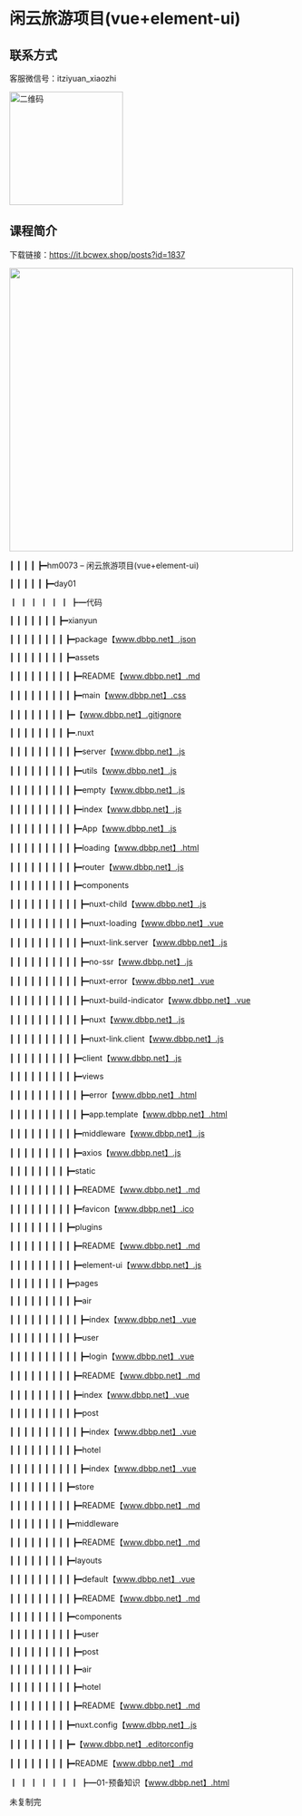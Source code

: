 # 闲云旅游项目(vue+element-ui)

## 联系方式

客服微信号：itziyuan_xiaozhi

<img src="https://ziyuanyun.oss-cn-guangzhou.aliyuncs.com/common/20240614073449/666b82192834a.jpg" width="200" height="200" alt="二维码">

## 课程简介

下载链接：https://it.bcwex.shop/posts?id=1837

<img src="https://ziyuanyun.oss-cn-guangzhou.aliyuncs.com/yun/20240515183545/66449001ae395.jpg" width="500" alt="">

  ┃ ┃ ┃ ┃ ┣━hm0073 &#8211; 闲云旅游项目(vue+element-ui)

 ┃ ┃ ┃ ┃ ┃ ┣━day01

 ┃ ┃ ┃ ┃ ┃ ┃ ┣━代码

 ┃ ┃ ┃ ┃ ┃ ┃ ┃ ┣━xianyun

 ┃ ┃ ┃ ┃ ┃ ┃ ┃ ┃ ┣━package【www.dbbp.net】.json

 ┃ ┃ ┃ ┃ ┃ ┃ ┃ ┃ ┣━assets

 ┃ ┃ ┃ ┃ ┃ ┃ ┃ ┃ ┃ ┣━README【www.dbbp.net】.md

 ┃ ┃ ┃ ┃ ┃ ┃ ┃ ┃ ┃ ┣━main【www.dbbp.net】.css

 ┃ ┃ ┃ ┃ ┃ ┃ ┃ ┃ ┣━【www.dbbp.net】.gitignore

 ┃ ┃ ┃ ┃ ┃ ┃ ┃ ┃ ┣━.nuxt

 ┃ ┃ ┃ ┃ ┃ ┃ ┃ ┃ ┃ ┣━server【www.dbbp.net】.js

 ┃ ┃ ┃ ┃ ┃ ┃ ┃ ┃ ┃ ┣━utils【www.dbbp.net】.js

 ┃ ┃ ┃ ┃ ┃ ┃ ┃ ┃ ┃ ┣━empty【www.dbbp.net】.js

 ┃ ┃ ┃ ┃ ┃ ┃ ┃ ┃ ┃ ┣━index【www.dbbp.net】.js

 ┃ ┃ ┃ ┃ ┃ ┃ ┃ ┃ ┃ ┣━App【www.dbbp.net】.js

 ┃ ┃ ┃ ┃ ┃ ┃ ┃ ┃ ┃ ┣━loading【www.dbbp.net】.html

 ┃ ┃ ┃ ┃ ┃ ┃ ┃ ┃ ┃ ┣━router【www.dbbp.net】.js

 ┃ ┃ ┃ ┃ ┃ ┃ ┃ ┃ ┃ ┣━components

 ┃ ┃ ┃ ┃ ┃ ┃ ┃ ┃ ┃ ┃ ┣━nuxt-child【www.dbbp.net】.js

 ┃ ┃ ┃ ┃ ┃ ┃ ┃ ┃ ┃ ┃ ┣━nuxt-loading【www.dbbp.net】.vue

 ┃ ┃ ┃ ┃ ┃ ┃ ┃ ┃ ┃ ┃ ┣━nuxt-link.server【www.dbbp.net】.js

 ┃ ┃ ┃ ┃ ┃ ┃ ┃ ┃ ┃ ┃ ┣━no-ssr【www.dbbp.net】.js

 ┃ ┃ ┃ ┃ ┃ ┃ ┃ ┃ ┃ ┃ ┣━nuxt-error【www.dbbp.net】.vue

 ┃ ┃ ┃ ┃ ┃ ┃ ┃ ┃ ┃ ┃ ┣━nuxt-build-indicator【www.dbbp.net】.vue

 ┃ ┃ ┃ ┃ ┃ ┃ ┃ ┃ ┃ ┃ ┣━nuxt【www.dbbp.net】.js

 ┃ ┃ ┃ ┃ ┃ ┃ ┃ ┃ ┃ ┃ ┣━nuxt-link.client【www.dbbp.net】.js

 ┃ ┃ ┃ ┃ ┃ ┃ ┃ ┃ ┃ ┣━client【www.dbbp.net】.js

 ┃ ┃ ┃ ┃ ┃ ┃ ┃ ┃ ┃ ┣━views

 ┃ ┃ ┃ ┃ ┃ ┃ ┃ ┃ ┃ ┃ ┣━error【www.dbbp.net】.html

 ┃ ┃ ┃ ┃ ┃ ┃ ┃ ┃ ┃ ┃ ┣━app.template【www.dbbp.net】.html

 ┃ ┃ ┃ ┃ ┃ ┃ ┃ ┃ ┃ ┣━middleware【www.dbbp.net】.js

 ┃ ┃ ┃ ┃ ┃ ┃ ┃ ┃ ┃ ┣━axios【www.dbbp.net】.js

 ┃ ┃ ┃ ┃ ┃ ┃ ┃ ┃ ┣━static

 ┃ ┃ ┃ ┃ ┃ ┃ ┃ ┃ ┃ ┣━README【www.dbbp.net】.md

 ┃ ┃ ┃ ┃ ┃ ┃ ┃ ┃ ┃ ┣━favicon【www.dbbp.net】.ico

 ┃ ┃ ┃ ┃ ┃ ┃ ┃ ┃ ┣━plugins

 ┃ ┃ ┃ ┃ ┃ ┃ ┃ ┃ ┃ ┣━README【www.dbbp.net】.md

 ┃ ┃ ┃ ┃ ┃ ┃ ┃ ┃ ┃ ┣━element-ui【www.dbbp.net】.js

 ┃ ┃ ┃ ┃ ┃ ┃ ┃ ┃ ┣━pages

 ┃ ┃ ┃ ┃ ┃ ┃ ┃ ┃ ┃ ┣━air

 ┃ ┃ ┃ ┃ ┃ ┃ ┃ ┃ ┃ ┃ ┣━index【www.dbbp.net】.vue

 ┃ ┃ ┃ ┃ ┃ ┃ ┃ ┃ ┃ ┣━user

 ┃ ┃ ┃ ┃ ┃ ┃ ┃ ┃ ┃ ┃ ┣━login【www.dbbp.net】.vue

 ┃ ┃ ┃ ┃ ┃ ┃ ┃ ┃ ┃ ┣━README【www.dbbp.net】.md

 ┃ ┃ ┃ ┃ ┃ ┃ ┃ ┃ ┃ ┣━index【www.dbbp.net】.vue

 ┃ ┃ ┃ ┃ ┃ ┃ ┃ ┃ ┃ ┣━post

 ┃ ┃ ┃ ┃ ┃ ┃ ┃ ┃ ┃ ┃ ┣━index【www.dbbp.net】.vue

 ┃ ┃ ┃ ┃ ┃ ┃ ┃ ┃ ┃ ┣━hotel

 ┃ ┃ ┃ ┃ ┃ ┃ ┃ ┃ ┃ ┃ ┣━index【www.dbbp.net】.vue

 ┃ ┃ ┃ ┃ ┃ ┃ ┃ ┃ ┣━store

 ┃ ┃ ┃ ┃ ┃ ┃ ┃ ┃ ┃ ┣━README【www.dbbp.net】.md

 ┃ ┃ ┃ ┃ ┃ ┃ ┃ ┃ ┣━middleware

 ┃ ┃ ┃ ┃ ┃ ┃ ┃ ┃ ┃ ┣━README【www.dbbp.net】.md

 ┃ ┃ ┃ ┃ ┃ ┃ ┃ ┃ ┣━layouts

 ┃ ┃ ┃ ┃ ┃ ┃ ┃ ┃ ┃ ┣━default【www.dbbp.net】.vue

 ┃ ┃ ┃ ┃ ┃ ┃ ┃ ┃ ┃ ┣━README【www.dbbp.net】.md

 ┃ ┃ ┃ ┃ ┃ ┃ ┃ ┃ ┣━components

 ┃ ┃ ┃ ┃ ┃ ┃ ┃ ┃ ┃ ┣━user

 ┃ ┃ ┃ ┃ ┃ ┃ ┃ ┃ ┃ ┣━post

 ┃ ┃ ┃ ┃ ┃ ┃ ┃ ┃ ┃ ┣━air

 ┃ ┃ ┃ ┃ ┃ ┃ ┃ ┃ ┃ ┣━hotel

 ┃ ┃ ┃ ┃ ┃ ┃ ┃ ┃ ┃ ┣━README【www.dbbp.net】.md

 ┃ ┃ ┃ ┃ ┃ ┃ ┃ ┃ ┣━nuxt.config【www.dbbp.net】.js

 ┃ ┃ ┃ ┃ ┃ ┃ ┃ ┃ ┣━【www.dbbp.net】.editorconfig

 ┃ ┃ ┃ ┃ ┃ ┃ ┃ ┃ ┣━README【www.dbbp.net】.md

 ┃ ┃ ┃ ┃ ┃ ┃ ┃ ┣━01-预备知识【www.dbbp.net】.html

 未复制完

  